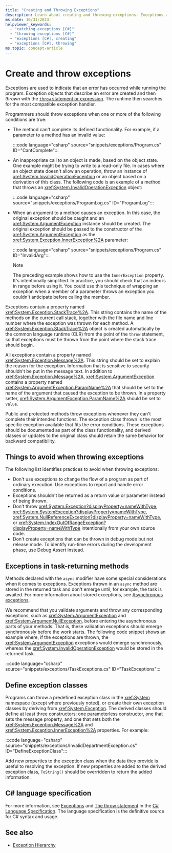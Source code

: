 ```yaml
---
title: "Creating and Throwing Exceptions"
description: Learn about creating and throwing exceptions. Exceptions are used to indicate that an error has occurred while running a program.
ms.date: 10/31/2023
helpviewer_keywords:
  - "catching exceptions [C#]"
  - "throwing exceptions [C#]"
  - "exceptions [C#], creating"
  - "exceptions [C#], throwing"
ms.topic: concept-article
---
```

# Create and throw exceptions

Exceptions are used to indicate that an error has occurred while running the program. Exception objects that describe an error are created and then *thrown* with the [`throw` statement or expression](../../language-reference/statements/exception-handling-statements.md#the-throw-statement). The runtime then searches for the most compatible exception handler.

Programmers should throw exceptions when one or more of the following conditions are true:

- The method can't complete its defined functionality. For example, if a parameter to a method has an invalid value:

  :::code language="csharp" source="snippets/exceptions/Program.cs" ID="CantComplete":::

- An inappropriate call to an object is made, based on the object state. One example might be trying to write to a read-only file. In cases where an object state doesn't allow an operation, throw an instance of <xref:System.InvalidOperationException> or an object based on a derivation of this class. The following code is an example of a method that throws an <xref:System.InvalidOperationException> object:

  :::code language="csharp" source="snippets/exceptions/ProgramLog.cs" ID="ProgramLog":::

- When an argument to a method causes an exception. In this case, the original exception should be caught and an <xref:System.ArgumentException> instance should be created. The original exception should be passed to the constructor of the <xref:System.ArgumentException> as the <xref:System.Exception.InnerException%2A> parameter:

  :::code language="csharp" source="snippets/exceptions/Program.cs" ID="InvalidArg":::

  > [!NOTE]
  > The preceding example shows how to use the `InnerException` property. It's intentionally simplified. In practice, you should check that an index is in range before using it. You could use this technique of wrapping an exception when a member of a parameter throws an exception you couldn't anticipate before calling the member.

Exceptions contain a property named <xref:System.Exception.StackTrace%2A>. This string contains the name of the methods on the current call stack, together with the file name and line number where the exception was thrown for each method. A <xref:System.Exception.StackTrace%2A> object is created automatically by the common language runtime (CLR) from the point of the `throw` statement, so that exceptions must be thrown from the point where the stack trace should begin.

All exceptions contain a property named <xref:System.Exception.Message%2A>. This string should be set to explain the reason for the exception. Information that is sensitive to security shouldn't be put in the message text. In addition to <xref:System.Exception.Message%2A>, <xref:System.ArgumentException> contains a property named <xref:System.ArgumentException.ParamName%2A> that should be set to the name of the argument that caused the exception to be thrown. In a property setter, <xref:System.ArgumentException.ParamName%2A> should be set to `value`.

Public and protected methods throw exceptions whenever they can't complete their intended functions. The exception class thrown is the most specific exception available that fits the error conditions. These exceptions should be documented as part of the class functionality, and derived classes or updates to the original class should retain the same behavior for backward compatibility.

## Things to avoid when throwing exceptions

The following list identifies practices to avoid when throwing exceptions:

- Don't use exceptions to change the flow of a program as part of ordinary execution. Use exceptions to report and handle error conditions.
- Exceptions shouldn't be returned as a return value or parameter instead of being thrown.
- Don't throw <xref:System.Exception?displayProperty=nameWithType>, <xref:System.SystemException?displayProperty=nameWithType>, <xref:System.NullReferenceException?displayProperty=nameWithType>, or <xref:System.IndexOutOfRangeException?displayProperty=nameWithType> intentionally from your own source code.
- Don't create exceptions that can be thrown in debug mode but not release mode. To identify run-time errors during the development phase, use Debug Assert instead.

## Exceptions in task-returning methods

Methods declared with the `async` modifier have some special considerations when it comes to exceptions. Exceptions thrown in an `async` method are stored in the returned task and don't emerge until, for example, the task is awaited. For more information about stored exceptions, see [Asynchronous exceptions](../../asynchronous-programming/index.md#handle-asynchronous-exceptions).

We recommend that you validate arguments and throw any corresponding exceptions, such as <xref:System.ArgumentException> and <xref:System.ArgumentNullException>, before entering the asynchronous parts of your methods. That is, these validation exceptions should emerge synchronously before the work starts. The following code snippet shows an example where, if the exceptions are thrown, the <xref:System.ArgumentException> exceptions would emerge synchronously, whereas the <xref:System.InvalidOperationException> would be stored in the returned task.

:::code language="csharp" source="snippets/exceptions/TaskExceptions.cs" ID="TaskExceptions":::

## Define exception classes

Programs can throw a predefined exception class in the <xref:System> namespace (except where previously noted), or create their own exception classes by deriving from <xref:System.Exception>. The derived classes should define at least three constructors: one parameterless constructor, one that sets the message property, and one that sets both the <xref:System.Exception.Message%2A> and <xref:System.Exception.InnerException%2A> properties. For example:

:::code language="csharp" source="snippets/exceptions/InvalidDepartmentException.cs" ID="DefineExceptionClass":::

Add new properties to the exception class when the data they provide is useful to resolving the exception. If new properties are added to the derived exception class, `ToString()` should be overridden to return the added information.

## C# language specification

For more information, see [Exceptions](~/_csharpstandard/standard/exceptions.md) and [The throw statement](~/_csharpstandard/standard/statements.md#13106-the-throw-statement) in the [C# Language Specification](~/_csharpstandard/standard/README.md). The language specification is the definitive source for C# syntax and usage.

## See also

- [Exception Hierarchy](../../../standard/exceptions/index.md)

